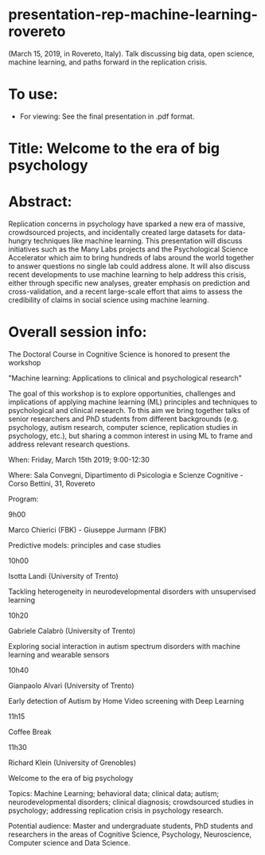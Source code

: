 # presentation-rep-machine-learning-rovereto

(March 15, 2019, in Rovereto, Italy). Talk discussing big data, open science, machine learning, and paths forward in the replication crisis.

# To use:  
- For viewing: See the final presentation in .pdf format.

# Title: Welcome to the era of big psychology
# Abstract:
Replication concerns in psychology have sparked a new era of massive, crowdsourced projects, and incidentally created large datasets for data-hungry techniques like machine learning. This presentation will discuss initiatives such as the Many Labs projects and the Psychological Science Accelerator which aim to bring hundreds of labs around the world together to answer questions no single lab could address alone. It will also discuss recent developments to use machine learning to help address this crisis, either through specific new analyses, greater emphasis on prediction and cross-validation, and a recent large-scale effort that aims to assess the credibility of claims in social science using machine learning.


# Overall session info:
The Doctoral Course in Cognitive Science is honored to present the workshop


"Machine learning: Applications to clinical and psychological research" 

The goal of this workshop is to explore opportunities, challenges and implications of applying machine learning (ML) principles and techniques to psychological and clinical research. To this aim we bring together talks of senior researchers and PhD students from different backgrounds (e.g. psychology, autism research, computer science, replication studies in psychology, etc.), but sharing a common interest in using ML to frame and address relevant research questions.

When: Friday, March 15th 2019; 9:00-12:30

Where: Sala Convegni, Dipartimento di Psicologia e Scienze Cognitive - Corso Bettini, 31, Rovereto

Program:

9h00

Marco Chierici (FBK) - Giuseppe Jurmann (FBK)

Predictive models: principles and case studies

10h00

Isotta Landi (University of Trento)

Tackling heterogeneity in neurodevelopmental disorders with unsupervised learning

10h20

Gabriele Calabrò (University of Trento)

Exploring social interaction in autism spectrum disorders with machine learning and wearable sensors

10h40

Gianpaolo Alvari (University of Trento)

Early detection of Autism by Home Video screening with Deep Learning

11h15

Coffee Break

 
11h30

Richard Klein (University of Grenobles)

Welcome to the era of big psychology


Topics: Machine Learning; behavioral data; clinical data; autism; neurodevelopmental disorders; clinical diagnosis; crowdsourced studies in psychology; addressing replication crisis in psychology research.

Potential audience: Master and undergraduate students, PhD students and researchers in the areas of Cognitive Science, Psychology, Neuroscience, Computer science and Data Science.
